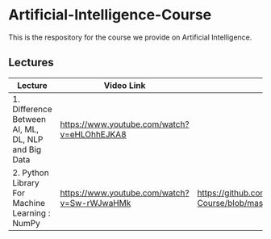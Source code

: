 # Artificial-Intelligence-Course

This is the respository for the course we provide on Artificial Intelligence.

## Lectures

| Lecture | Video Link | Code Link |
| ------- | ---------- | --------- |
| 1. Difference Between AI, ML, DL, NLP and Big Data | https://www.youtube.com/watch?v=eHLOhhEJKA8 | |
| 2. Python Library For Machine Learning : NumPy | https://www.youtube.com/watch?v=Sw-rWJwaHMk | https://github.com/TheCodeKosh/Artificial-Intelligence-Course/blob/master/Python%20Librabies/Numpy/Numpy.ipynb |
